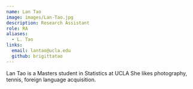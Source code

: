 ```yaml
---
name: Lan Tao
image: images/Lan-Tao.jpg
description: Research Assistant
role: RA
aliases:
  - L. Tao
links:
  email: lantao@ucla.edu
  github: brigittatao
---
```


Lan Tao is a Masters student in Statistics at UCLA
She likes photography, tennis, foreign language acquisition.
